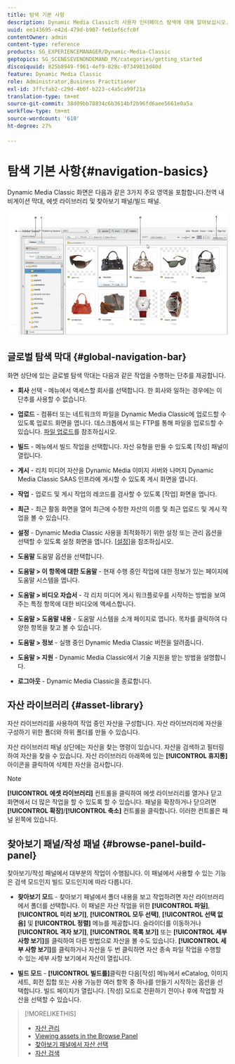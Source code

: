 ```yaml
---
title: 탐색 기본 사항
description: Dynamic Media Classic의 사용자 인터페이스 탐색에 대해 알아보십시오.
uuid: ee143695-e42d-479d-b907-fe61ef6cfc0f
contentOwner: admin
content-type: reference
products: SG_EXPERIENCEMANAGER/Dynamic-Media-Classic
geptopics: SG_SCENESEVENONDEMAND_PK/categories/getting_started
discoiquuid: 825b8949-f961-4ef9-828c-07349013d40d
feature: Dynamic Media Classic
role: Administrator,Business Practitioner
exl-id: 3ffcfab2-c29d-4b0f-b223-c4a5ca99f21a
translation-type: tm+mt
source-git-commit: 38d09bb78834c6b3614bf2b96fd6aee5661e0a5a
workflow-type: tm+mt
source-wordcount: '610'
ht-degree: 27%

---
```


# 탐색 기본 사항{#navigation-basics}

Dynamic Media Classic 화면은 다음과 같은 3가지 주요 영역을 포함합니다.전역 내비게이션 막대, 에셋 라이브러리 및 찾아보기 패널/빌드 패널.

![탐색 기본 사항](/help/assets/gs_navigation_basics_popup_popup.png)

## 글로벌 탐색 막대 {#global-navigation-bar}

화면 상단에 있는 글로벌 탐색 막대는 다음과 같은 작업을 수행하는 단추를 제공합니다.

* **회사**  선택 - 메뉴에서 액세스할 회사를 선택합니다. 한 회사와 일하는 경우에는 이 단추를 사용할 수 없습니다.

* **업로드**  - 컴퓨터 또는 네트워크의 파일을 Dynamic Media Classic에 업로드할 수 있도록 업로드 화면을 엽니다. 데스크톱에서 또는 FTP를 통해 파일을 업로드할 수 있습니다. [파일 업로드](/help/uploading-files.md)를 참조하십시오.

* **빌드**  - 메뉴에서 빌드 작업을 선택합니다. 자산 유형을 만들 수 있도록 [작성] 패널이 열립니다.

* **게시**  - 리치 미디어 자산을 Dynamic Media 이미지 서버와 나머지 Dynamic Media Classic SAAS 인프라에 게시할 수 있도록 게시 화면을 엽니다.

* **작업**  - 업로드 및 게시 작업의 레코드를 검사할 수 있도록 [작업] 화면을 엽니다.

* **최근**  - 최근 활동 화면을 열어 최근에 수정한 자산의 이름 및 최근 업로드 및 게시 작업을 볼 수 있습니다.

* **설정**  - Dynamic Media Classic 사용을 최적화하기 위한 설정 또는 관리 옵션을 선택할 수 있도록 설정 화면을 엽니다. [[설정]](/help/setup-basics.md)을 참조하십시오.

* **도움말** 도움말 옵션을 선택합니다.

* **도움말 > 이 항목에 대한 도움말**  - 현재 수행 중인 작업에 대한 정보가 있는 페이지에 도움말 시스템을 엽니다.

* **도움말 > 비디오 자습서**  - 각 리치 미디어 게시 워크플로우를 시작하는 방법을 보여주는 특정 항목에 대한 비디오에 액세스합니다.

* **도움말 > 도움말 내용**  - 도움말 시스템을 소개 페이지로 엽니다. 목차를 클릭하여 다양한 항목을 찾고 볼 수 있습니다.

* **도움말 > 정보**  - 실행 중인 Dynamic Media Classic 버전을 알려줍니다.

* **도움말 > 지원**  - Dynamic Media Classic에서 기술 지원을 받는 방법을 설명합니다.

* **로그아웃**  - Dynamic Media Classic을 종료합니다.

## 자산 라이브러리 {#asset-library}

자산 라이브러리를 사용하여 작업 중인 자산을 구성합니다. 자산 라이브러리에 자산을 구성하기 위한 폴더와 하위 폴더를 만들 수 있습니다.

자산 라이브러리 패널 상단에는 자산을 찾는 명령이 있습니다. 자산을 검색하고 필터링하여 자산을 찾을 수 있습니다. 자산 라이브러리 아래쪽에 있는 **[!UICONTROL 휴지통]** 아이콘을 클릭하여 삭제한 자산을 검사합니다.

>[!NOTE]
>
>**[!UICONTROL 에셋 라이브러리]** 컨트롤을 클릭하여 에셋 라이브러리를 열거나 닫고 화면에서 더 많은 작업을 할 수 있도록 할 수 있습니다. 패널을 확장하거나 닫으려면 **[!UICONTROL 확장]**/**[!UICONTROL 축소]** 컨트롤을 클릭합니다. 이러한 컨트롤은 패널 왼쪽에 있습니다.

## 찾아보기 패널/작성 패널 {#browse-panel-build-panel}

찾아보기/작성 패널에서 대부분의 작업이 수행됩니다. 이 패널에서 사용할 수 있는 기능은 검색 모드인지 빌드 모드인지에 따라 다릅니다.

* **찾아보기 모드**  - 찾아보기 패널에서 폴더 내용을 보고 작업하려면 자산 라이브러리에서 폴더를 선택합니다. 이 패널은 자산 작업을 위한 **[!UICONTROL 파일]**, **[!UICONTROL 미리 보기]**, **[!UICONTROL 모두 선택]**, **[!UICONTROL 선택 없음]** 및 **[!UICONTROL 정렬]** 메뉴를 제공합니다. 슬라이더를 이동하거나 **[!UICONTROL 격자 보기]**, **[!UICONTROL 목록 보기]** 또는 **[!UICONTROL 세부 사항 보기]**&#x200B;를 클릭하여 다른 방법으로 자산을 볼 수도 있습니다. **[!UICONTROL 세부 사항 보기]**&#x200B;를 클릭하거나 자산을 두 번 클릭하면 자산 종속 파일 작업을 수행할 수 있는 세부 사항 보기에서 자산이 열립니다.

* **빌드 모드**  -  **[!UICONTROL 빌드를]**&#x200B;클릭한 다음[작성] 메뉴에서 eCatalog, 이미지 세트, 회전 집합 또는 사용 가능한 여러 항목 중 하나를 만들기 시작하는 옵션을 선택합니다. 빌드 페이지가 열립니다. [작성] 모드로 전환하기 전이나 후에 작업할 자산을 선택할 수 있습니다.

>[!MORELIKETHIS]
>
>* [자산 관리](about-managing-assets.md)
>* [Viewing assets in the Browse Panel](viewing-assets-browse-panel.md#viewing_assets_in_the_browse_panel)
>* [찾아보기 패널에서 자산 선택](selecting-assets-browse-panel.md#selecting_assets_in_the_browse_panel)
>* [자산 검색](searching-assets.md#searching_assets)

